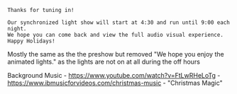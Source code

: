 

```
Thanks for tuning in!

Our synchronized light show will start at 4:30 and run until 9:00 each night.
We hope you can come back and view the full audio visual experience.
Happy Holidays!
```

Mostly the same as the the preshow but removed "We hope you enjoy the animated lights." as the lights are not on at all during the off hours

Background Music
    - https://www.youtube.com/watch?v=FtLwRHeLoTg
    - https://www.ibmusicforvideos.com/christmas-music
        - "Christmas Magic"
